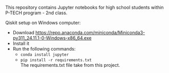 This repository contains Jupyter notebooks for high school students within P-TECH program - 2nd class.

Qiskit setup on Windows computer:
* Download https://repo.anaconda.com/miniconda/Miniconda3-py311_24.11.1-0-Windows-x86_64.exe
* Install it
* Run the following commands:
  * ```conda install jupyter```
  * ```pip install -r requirements.txt``` \
  The requirements.txt file take from this project. 
